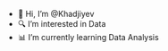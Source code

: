 - 👋 Hi, I’m @Khadjiyev
- 🔍 I’m interested in Data
- 📊 I’m currently learning Data Analysis



<!---
Khadjiyev/Khadjiyev is a ✨ special ✨ repository because its `README.md` (this file) appears on your GitHub profile.
You can click the Preview link to take a look at your changes.
--->
